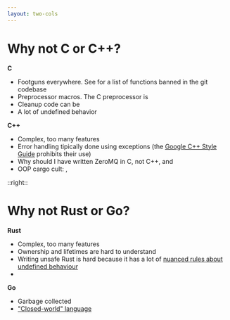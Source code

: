 ```yaml
---
layout: two-cols
---
```


<h1>Why not C or C++?</h1>

<Transform scale="0.8">

**C**

- Footguns everywhere. See <Anchor href="https://github.com/git/git/blob/master/banned.h" text="banned.h" /> for a list of functions banned in the git codebase
- Preprocessor macros. The C preprocessor is <Anchor href="https://youtu.be/Gv2I7qTux7g?si=YjKtxtibE9PN9Uk5&t=356" text="another language" />
- Cleanup code can be <Anchor href="https://youtu.be/Gv2I7qTux7g?t=1752" text="really messy" />
- A lot of undefined behavior

**C++**

- Complex, too many features
- Error handling tipically done using exceptions (the [Google C++ Style Guide](https://google.github.io/styleguide/cppguide.html#Exceptions) prohibits their use)
- Why should I have written ZeroMQ in C, not C++, <Anchor href="https://250bpm.com/blog:4/" text="part 1" /> and <Anchor href="https://250bpm.com/blog:8/" text="part 2" />
- OOP cargo cult: <Anchor href="https://youtu.be/84JAO66amX4?si=NQEdgupuGG8MZTZH" text="The religion of virtual methods" />, <Anchor href="https://youtu.be/MvDUe2evkHg?si=7icSUQw2O53Djkcm&t=4773" text="RAII (Resource Acquisition Is Initialization)" />

</Transform>

::right::

<h1>Why not Rust or Go?</h1>

<Transform scale="0.8">

**Rust**

- Complex, too many features
- Ownership and lifetimes are hard to understand
- Writing unsafe Rust is hard because it has a lot of [nuanced rules about undefined behaviour](https://zackoverflow.dev/writing/unsafe-rust-vs-zig/)
- <Anchor href="https://twitter.com/rust_foundation/status/1644132378858729474" text="Questionable policies" />

**Go**

- Garbage collected
- ["Closed-world" language](https://fasterthanli.me/articles/lies-we-tell-ourselves-to-keep-using-golang)

<br/>

<Citation
  citeHref="https://ziglang.org/learn/why_zig_rust_d_cpp/"
  citeText="Why Zig When There is Already C++, D, and Rust?">
  <template v-slot:quote>
    <p slot="quote">C++, Rust, and D have such a large number of features that they can be distracting from the actual meaning of the application you are working on. One finds oneself debugging one’s knowledge of the programming language instead of debugging the application itself.</p>
  </template>
</Citation>

</Transform>

<!--
In C, preprocessor macros transform your program **before** actual compilation.

I can't say much about Go. I wrote only a few hundred lines of Go.

Linus Torvalds' quote about C++: C++ is a horrible language
The author of ZeroMQ did NOT use C++ exceptions, but in the constructor/destructur you kind of have to use them.
The Google style guide prohibits the use of C++ exceptions. https://google.github.io/styleguide/cppguide.html#Exceptions

Explain what ZeroMQ is. And why C is a better candidate than C++ for this kind of fault-tolerant software.

Consider what happens when **initialisation** of an object can fail. Constructors have no return values, so failure can be reported only by throwing an exception. However, I've decided not to use exceptions.

Moreover, even if initialisation wasn't a problem, **termination** definitely is. You can't really throw exceptions in the destructor. Not because of some self-imposed artificial restrictions but because if the destructor is invoked in the process or unwinding the stack and it happens to throw an exception, it crashes the entire process.

With regards to RAII (as in constructors/destructors, not the stuff in the issue you linked), I think it simply didn't fit within Zig's goals. A big part of Zig is readability; what you read is what you get, and RAII is very much not that. Looking at a block of C++ code, there's no way to tell what happens unless you also know what the constructors/destructors of each data type in the block does.
https://news.ycombinator.com/item?id=27401371

https://nikhilism.com/post/2021/raii-footguns-rust-cpp/

Other names for RAII include Constructor Acquires, Destructor Releases (CADRe)[10] and one particular style of use is called Scope-based Resource Management (SBRM). This latter term is for the special case of automatic variables. RAII ties resources to object lifetime, which may not coincide with entry and exit of a scope.

The Go toolchain does not use the assembly language everyone else knows about. It does not use the linkers everyone else knows about. It does not let you use the debuggers everyone knows about, the memory checkers everyone knows about, or the calling conventions everyone else has agreed to suffer, in the interest of interoperability.
-->
